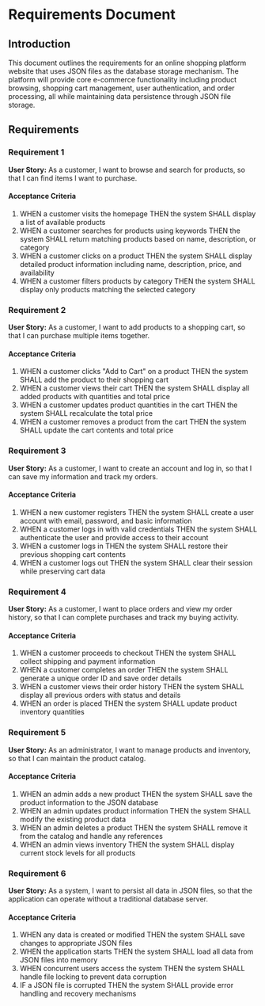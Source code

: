 # Requirements Document

## Introduction

This document outlines the requirements for an online shopping platform website that uses JSON files as the database storage mechanism. The platform will provide core e-commerce functionality including product browsing, shopping cart management, user authentication, and order processing, all while maintaining data persistence through JSON file storage.

## Requirements

### Requirement 1

**User Story:** As a customer, I want to browse and search for products, so that I can find items I want to purchase.

#### Acceptance Criteria

1. WHEN a customer visits the homepage THEN the system SHALL display a list of available products
2. WHEN a customer searches for products using keywords THEN the system SHALL return matching products based on name, description, or category
3. WHEN a customer clicks on a product THEN the system SHALL display detailed product information including name, description, price, and availability
4. WHEN a customer filters products by category THEN the system SHALL display only products matching the selected category

### Requirement 2

**User Story:** As a customer, I want to add products to a shopping cart, so that I can purchase multiple items together.

#### Acceptance Criteria

1. WHEN a customer clicks "Add to Cart" on a product THEN the system SHALL add the product to their shopping cart
2. WHEN a customer views their cart THEN the system SHALL display all added products with quantities and total price
3. WHEN a customer updates product quantities in the cart THEN the system SHALL recalculate the total price
4. WHEN a customer removes a product from the cart THEN the system SHALL update the cart contents and total price

### Requirement 3

**User Story:** As a customer, I want to create an account and log in, so that I can save my information and track my orders.

#### Acceptance Criteria

1. WHEN a new customer registers THEN the system SHALL create a user account with email, password, and basic information
2. WHEN a customer logs in with valid credentials THEN the system SHALL authenticate the user and provide access to their account
3. WHEN a customer logs in THEN the system SHALL restore their previous shopping cart contents
4. WHEN a customer logs out THEN the system SHALL clear their session while preserving cart data

### Requirement 4

**User Story:** As a customer, I want to place orders and view my order history, so that I can complete purchases and track my buying activity.

#### Acceptance Criteria

1. WHEN a customer proceeds to checkout THEN the system SHALL collect shipping and payment information
2. WHEN a customer completes an order THEN the system SHALL generate a unique order ID and save order details
3. WHEN a customer views their order history THEN the system SHALL display all previous orders with status and details
4. WHEN an order is placed THEN the system SHALL update product inventory quantities

### Requirement 5

**User Story:** As an administrator, I want to manage products and inventory, so that I can maintain the product catalog.

#### Acceptance Criteria

1. WHEN an admin adds a new product THEN the system SHALL save the product information to the JSON database
2. WHEN an admin updates product information THEN the system SHALL modify the existing product data
3. WHEN an admin deletes a product THEN the system SHALL remove it from the catalog and handle any references
4. WHEN an admin views inventory THEN the system SHALL display current stock levels for all products

### Requirement 6

**User Story:** As a system, I want to persist all data in JSON files, so that the application can operate without a traditional database server.

#### Acceptance Criteria

1. WHEN any data is created or modified THEN the system SHALL save changes to appropriate JSON files
2. WHEN the application starts THEN the system SHALL load all data from JSON files into memory
3. WHEN concurrent users access the system THEN the system SHALL handle file locking to prevent data corruption
4. IF a JSON file is corrupted THEN the system SHALL provide error handling and recovery mechanisms